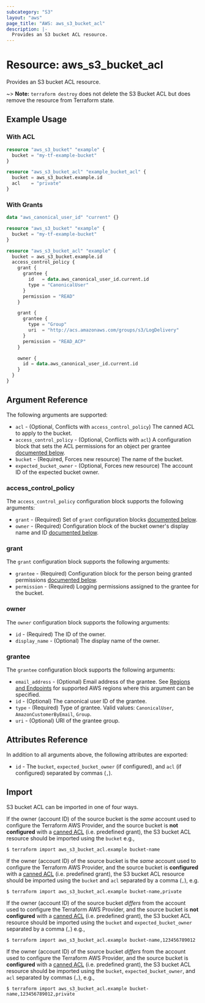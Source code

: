 ```yaml
---
subcategory: "S3"
layout: "aws"
page_title: "AWS: aws_s3_bucket_acl"
description: |-
  Provides an S3 bucket ACL resource.
---
```


# Resource: aws_s3_bucket_acl

Provides an S3 bucket ACL resource.

~> **Note:** `terraform destroy` does not delete the S3 Bucket ACL but does remove the resource from Terraform state.

## Example Usage

### With ACL

```terraform
resource "aws_s3_bucket" "example" {
  bucket = "my-tf-example-bucket"
}

resource "aws_s3_bucket_acl" "example_bucket_acl" {
  bucket = aws_s3_bucket.example.id
  acl    = "private"
}
```

### With Grants

```terraform
data "aws_canonical_user_id" "current" {}

resource "aws_s3_bucket" "example" {
  bucket = "my-tf-example-bucket"
}

resource "aws_s3_bucket_acl" "example" {
  bucket = aws_s3_bucket.example.id
  access_control_policy {
    grant {
      grantee {
        id   = data.aws_canonical_user_id.current.id
        type = "CanonicalUser"
      }
      permission = "READ"
    }

    grant {
      grantee {
        type = "Group"
        uri  = "http://acs.amazonaws.com/groups/s3/LogDelivery"
      }
      permission = "READ_ACP"
    }

    owner {
      id = data.aws_canonical_user_id.current.id
    }
  }
}
```

## Argument Reference

The following arguments are supported:

* `acl` - (Optional, Conflicts with `access_control_policy`) The canned ACL to apply to the bucket.
* `access_control_policy` - (Optional, Conflicts with `acl`) A configuration block that sets the ACL permissions for an object per grantee [documented below](#access_control_policy).
* `bucket` - (Required, Forces new resource) The name of the bucket.
* `expected_bucket_owner` - (Optional, Forces new resource) The account ID of the expected bucket owner.

### access_control_policy

The `access_control_policy` configuration block supports the following arguments:

* `grant` - (Required) Set of `grant` configuration blocks [documented below](#grant).
* `owner` - (Required) Configuration block of the bucket owner's display name and ID [documented below](#owner).

### grant

The `grant` configuration block supports the following arguments:

* `grantee` - (Required) Configuration block for the person being granted permissions [documented below](#grantee).
* `permission` - (Required) Logging permissions assigned to the grantee for the bucket.

### owner

The `owner` configuration block supports the following arguments:

* `id` - (Required) The ID of the owner.
* `display_name` - (Optional) The display name of the owner.

### grantee

The `grantee` configuration block supports the following arguments:

* `email_address` - (Optional) Email address of the grantee. See [Regions and Endpoints](https://docs.aws.amazon.com/general/latest/gr/rande.html#s3_region) for supported AWS regions where this argument can be specified.
* `id` - (Optional) The canonical user ID of the grantee.
* `type` - (Required) Type of grantee. Valid values: `CanonicalUser`, `AmazonCustomerByEmail`, `Group`.
* `uri` - (Optional) URI of the grantee group.

## Attributes Reference

In addition to all arguments above, the following attributes are exported:

* `id` - The `bucket`, `expected_bucket_owner` (if configured), and `acl` (if configured) separated by commas (`,`).

## Import

S3 bucket ACL can be imported in one of four ways.


If the owner (account ID) of the source bucket is the _same_ account used to configure the Terraform AWS Provider, and the source bucket is **not configured** with a
[canned ACL][1] (i.e. predefined grant), the S3 bucket ACL resource should be imported using the `bucket` e.g.,

```
$ terraform import aws_s3_bucket_acl.example bucket-name
```

If the owner (account ID) of the source bucket is the _same_ account used to configure the Terraform AWS Provider, and the source bucket is **configured** with a
[canned ACL][1] (i.e. predefined grant), the S3 bucket ACL resource should be imported using the `bucket` and `acl` separated by a comma (`,`), e.g.

```
$ terraform import aws_s3_bucket_acl.example bucket-name,private
```

If the owner (account ID) of the source bucket _differs_ from the account used to configure the Terraform AWS Provider, and the source bucket is **not configured** with a
[canned ACL][1] (i.e. predefined grant), the S3 bucket ACL resource should be imported using the `bucket` and `expected_bucket_owner` separated by a comma (`,`) e.g.,

```
$ terraform import aws_s3_bucket_acl.example bucket-name,123456789012
```

If the owner (account ID) of the source bucket _differs_ from the account used to configure the Terraform AWS Provider, and the source bucket is **configured** with a
[canned ACL][1] (i.e. predefined grant), the S3 bucket ACL resource should be imported using the `bucket`, `expected_bucket_owner`, and `acl` separated by commas (`,`), e.g.,

```
$ terraform import aws_s3_bucket_acl.example bucket-name,123456789012,private
```

[1]: https://docs.aws.amazon.com/AmazonS3/latest/userguide/acl-overview.html#canned-acl

